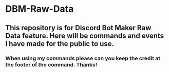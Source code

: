 # DBM-Raw-Data
## This repository is for Discord Bot Maker Raw Data feature. Here will be commands and events I have made for the public to use.

### When using my commands please can you keep the credit at the footer of the command. Thanks!
